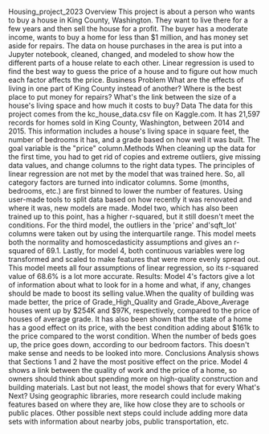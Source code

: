 Housing_project_2023
Overview
This project is about a person who wants to buy a house in King County, Washington. They want to live there for a few years and then sell the house for a profit. The buyer has a moderate income, wants to buy a home for less than $1 million, and has money set aside for repairs. The data on house purchases in the area is put into a Jupyter notebook, cleaned, changed, and modeled to show how the different parts of a house relate to each other. Linear regression is used to find the best way to guess the price of a house and to figure out how much each factor affects the price.
Business Problem
What are the effects of living in one part of King County instead of another?
Where is the best place to put money for repairs?
What's the link between the size of a house's living space and how much it costs to buy?
Data
The data for this project comes from the kc_house_data.csv file on Kaggle.com. It has 21,597 records for homes sold in King County, Washington, between 2014 and 2015. This information includes a house's living space in square feet, the number of bedrooms it has, and a grade based on how well it was built. The goal variable is the "price" column.Methods When cleaning up the data for the first time, you had to get rid of copies and extreme outliers, give missing data values, and change columns to the right data types. The principles of linear regression are not met by the model that was trained here. So, all category factors are turned into indicator columns. Some (months, bedrooms, etc.) are first binned to lower the number of features. Using user-made tools to split data based on how recently it was renovated and where it was, new models are made. Model two, which has also been trained up to this point, has a higher r-squared, but it still doesn't meet the conditions. For the third model, the outliers in the 'price' and'sqft_lot' columns were taken out by using the interquartile range. This model meets both the normality and homoscedasticity assumptions and gives an r-squared of 69.1. Lastly, for model 4, both continuous variables were log transformed and scaled to make features that were more evenly spread out. This model meets all four assumptions of linear regression, so its r-squared value of 68.6% is a lot more accurate.
Results: 
Model 4's factors give a lot of information about what to look for in a home and what, if any, changes should be made to boost its selling value.When the quality of building was made better, the price of Grade_High_Quality and Grade_Above_Average houses went up by $254K and $97K, respectively, compared to the price of houses of average grade. It has also been shown that the state of a home has a good effect on its price, with the best condition adding about $161k to the price compared to the worst condition. When the number of beds goes up, the price goes down, according to our bedroom factors. This doesn't make sense and needs to be looked into more.
Conclusions
Analysis shows that Sections 1 and 2 have the most positive effect on the price. Model 4 shows a link between the quality of work and the price of a home, so owners should think about spending more on high-quality construction and building materials. Last but not least, the model shows that for every
What's Next?
Using geographic libraries, more research could include making features based on where they are, like how close they are to schools or public places. Other possible next steps could include adding more data sets with information about nearby jobs, public transportation, etc.
